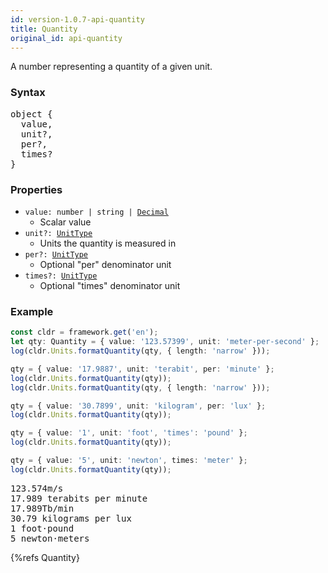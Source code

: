 ```yaml
---
id: version-1.0.7-api-quantity
title: Quantity
original_id: api-quantity
---
```


A number representing a quantity of a given unit.

### Syntax

<pre class="syntax">
object {
  value,
  unit?,
  per?,
  times?
}
</pre>

### Properties
  - <code class="def">value: <span>number | string | [Decimal](api-decimal.html)</span></code>
    - Scalar value
  - <code class="def">unit?: <span>[UnitType](api-unittype.html)</span></code>
    - Units the quantity is measured in
  - <code class="def">per?: <span>[UnitType](api-unittype.html)</span></code>
    - Optional "per" denominator unit
  - <code class="def">times?: <span>[UnitType](api-unittype.html)</span></code>
    - Optional "times" denominator unit

### Example

```typescript
const cldr = framework.get('en');
let qty: Quantity = { value: '123.57399', unit: 'meter-per-second' };
log(cldr.Units.formatQuantity(qty, { length: 'narrow' }));

qty = { value: '17.9887', unit: 'terabit', per: 'minute' };
log(cldr.Units.formatQuantity(qty));
log(cldr.Units.formatQuantity(qty, { length: 'narrow' }));

qty = { value: '30.7899', unit: 'kilogram', per: 'lux' };
log(cldr.Units.formatQuantity(qty));

qty = { value: '1', unit: 'foot', 'times': 'pound' };
log(cldr.Units.formatQuantity(qty));

qty = { value: '5', unit: 'newton', times: 'meter' };
log(cldr.Units.formatQuantity(qty));
```
<pre class="output">
123.574m/s
17.989 terabits per minute
17.989Tb/min
30.79 kilograms per lux
1 foot⋅pound
5 newton⋅meters
</pre>


{%refs Quantity}
